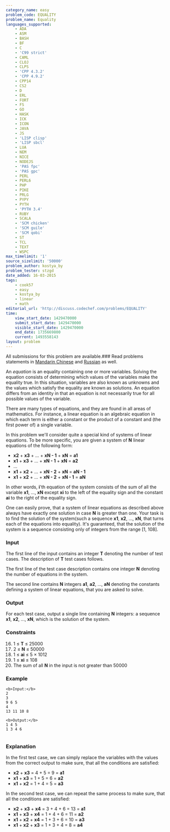 ```yaml
---
category_name: easy
problem_code: EQUALITY
problem_name: Equality
languages_supported:
    - ADA
    - ASM
    - BASH
    - BF
    - C
    - 'C99 strict'
    - CAML
    - CLOJ
    - CLPS
    - 'CPP 4.3.2'
    - 'CPP 4.9.2'
    - CPP14
    - CS2
    - D
    - ERL
    - FORT
    - FS
    - GO
    - HASK
    - ICK
    - ICON
    - JAVA
    - JS
    - 'LISP clisp'
    - 'LISP sbcl'
    - LUA
    - NEM
    - NICE
    - NODEJS
    - 'PAS fpc'
    - 'PAS gpc'
    - PERL
    - PERL6
    - PHP
    - PIKE
    - PRLG
    - PYPY
    - PYTH
    - 'PYTH 3.4'
    - RUBY
    - SCALA
    - 'SCM chicken'
    - 'SCM guile'
    - 'SCM qobi'
    - ST
    - TCL
    - TEXT
    - WSPC
max_timelimit: '1'
source_sizelimit: '50000'
problem_author: kostya_by
problem_tester: stzgd
date_added: 16-03-2015
tags:
    - cook57
    - easy
    - kostya_by
    - linear
    - math
editorial_url: 'http://discuss.codechef.com/problems/EQUALITY'
time:
    view_start_date: 1429470000
    submit_start_date: 1429470000
    visible_start_date: 1429470000
    end_date: 1735669800
    current: 1493558143
layout: problem
---
```

All submissions for this problem are available.###  Read problems statements in [Mandarin Chinese](http://www.codechef.com/download/translated/COOK57/mandarin/EQUALITY.pdf) and [Russian](http://www.codechef.com/download/translated/COOK57/russian/EQUALITY.pdf) as well.

An _equation_ is an equality containing one or more variables. Solving the equation consists of determining which values of the variables make the equality true. In this situation, variables are also known as unknowns and the values which satisfy the equality are known as solutions. An equation differs from an identity in that an equation is not necessarily true for all possible values of the variable.

There are many types of equations, and they are found in all areas of mathematics. For instance, a linear equation is an algebraic equation in which each term is either a constant or the product of a constant and (the first power of) a single variable.

In this problem we'll consider quite a special kind of systems of linear equations. To be more specific, you are given a system of **N** linear equations of the following form:

- **x2** + **x3** + ... + **xN - 1** + **xN** = **a1**
- **x1** + **x3** + ... + **xN - 1** + **xN** = **a2**
- ...
- **x1** + **x2** + ... + **xN - 2** + **xN** = **aN - 1**
- **x1** + **x2** + ... + **xN - 2** + **xN - 1** = **aN**

In other words, **i**'th equation of the system consists of the sum of all the variable **x1**, ..., **xN** except **xi** to the left of the equality sign and the constant **ai** to the right of the equality sign.

One can easily prove, that a system of linear equations as described above always have exactly one solution in case **N** is greater than one. Your task is to find the solution of the system(such a sequence **x1**, **x2**, ..., **xN**, that turns each of the equations into equality). It's guaranteed, that the solution of the system is a sequence consisting only of integers from the range \[1, 108\].

### Input

The first line of the input contains an integer **T** denoting the number of test cases. The description of **T** test cases follows.

The first line of the test case description contains one integer **N** denoting the number of equations in the system.

The second line contains **N** integers **a1**, **a2**, ..., **aN** denoting the constants defining a system of linear equations, that you are asked to solve.

### Output

For each test case, output a single line containing **N** integers: a sequence **x1**, **x2**, ..., **xN**, which is the solution of the system.

### Constraints

16. 1 ≤ **T** ≤ 25000
17. 2 ≤ **N** ≤ 50000
18. 1 ≤ **ai** ≤ 5 × 1012
19. 1 ≤ **xi** ≤ 108
20. The sum of all **N** in the input is not greater than 50000
### Example

```
<b>Input:</b>
2
3
9 6 5
4
13 11 10 8

<b>Output:</b>
1 4 5 
1 3 4 6 


```
### Explanation

 In the first test case, we can simply replace the variables with the values from the correct output to make sure, that all the conditions are satisfied:

- **x2** + **x3** = 4 + 5 = 9 = **a1**
- **x1** + **x3** = 1 + 5 = 6 = **a2**
- **x1** + **x2** = 1 + 4 = 5 = **a3**

 In the second test case, we can repeat the same process to make sure, that all the conditions are satisfied:

- **x2** + **x3** + **x4** = 3 + 4 + 6 = 13 = **a1**
- **x1** + **x3** + **x4** = 1 + 4 + 6 = 11 = **a2**
- **x1** + **x2** + **x4** = 1 + 3 + 6 = 10 = **a3**
- **x1** + **x2** + **x3** = 1 + 3 + 4 = 8 = **a4**